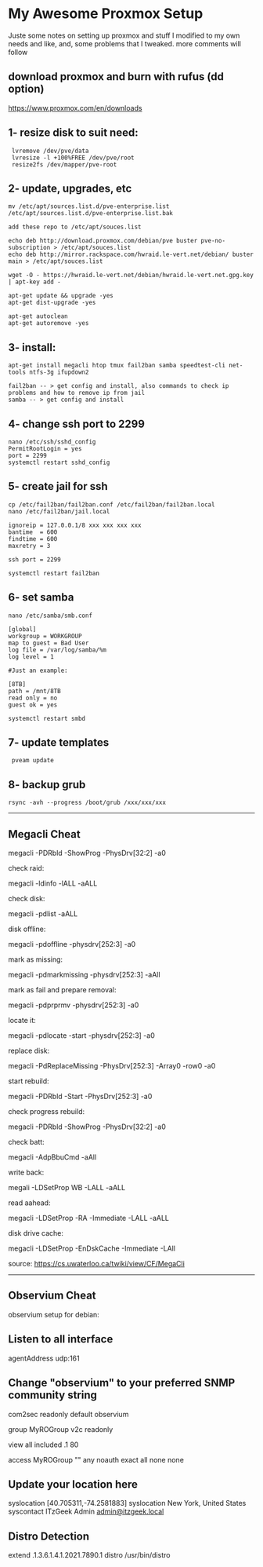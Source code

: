 # My Awesome Proxmox Setup

Juste some notes on setting up proxmox and stuff I modified to my own needs and like, and, some problems that I tweaked.
more comments will follow

## download proxmox and burn with rufus (dd option)

https://www.proxmox.com/en/downloads

## 1- resize disk to suit need:

     lvremove /dev/pve/data
     lvresize -l +100%FREE /dev/pve/root
     resize2fs /dev/mapper/pve-root

## 2- update, upgrades, etc

    mv /etc/apt/sources.list.d/pve-enterprise.list /etc/apt/sources.list.d/pve-enterprise.list.bak

    add these repo to /etc/apt/souces.list

    echo deb http://download.proxmox.com/debian/pve buster pve-no-subscription > /etc/apt/souces.list
    echo deb http://mirror.rackspace.com/hwraid.le-vert.net/debian/ buster main > /etc/apt/souces.list

    wget -O - https://hwraid.le-vert.net/debian/hwraid.le-vert.net.gpg.key | apt-key add -

    apt-get update && upgrade -yes
    apt-get dist-upgrade -yes

    apt-get autoclean 
    apt-get autoremove -yes

## 3- install:

    apt-get install megacli htop tmux fail2ban samba speedtest-cli net-tools ntfs-3g ifupdown2

    fail2ban -- > get config and install, also commands to check ip problems and how to remove ip from jail
    samba -- > get config and install
    
## 4- change ssh port to 2299

    nano /etc/ssh/sshd_config
    PermitRootLogin = yes
    port = 2299
    systemctl restart sshd_config
    
## 5- create jail for ssh

    cp /etc/fail2ban/fail2ban.conf /etc/fail2ban/fail2ban.local
    nano /etc/fail2ban/jail.local

    ignoreip = 127.0.0.1/8 xxx xxx xxx xxx
    bantime  = 600
    findtime = 600
    maxretry = 3

    ssh port = 2299

    systemctl restart fail2ban

## 6- set samba

    nano /etc/samba/smb.conf

    [global]
    workgroup = WORKGROUP
    map to guest = Bad User
    log file = /var/log/samba/%m
    log level = 1

    #Just an example:
    
    [8TB]
    path = /mnt/8TB
    read only = no
    guest ok = yes

    systemctl restart smbd

## 7- update templates

     pveam update

## 8- backup grub

    rsync -avh --progress /boot/grub /xxx/xxx/xxx

**********************************************

## Megacli Cheat

     
megacli -PDRbld -ShowProg -PhysDrv[32:2] -a0


check raid:

 megacli -ldinfo -lALL -aALL

check disk:

 megacli -pdlist -aALL

disk offline:

megacli -pdoffline -physdrv[252:3] -a0

mark as missing:

megacli -pdmarkmissing -physdrv[252:3] -aAll


mark as fail and prepare removal:

megacli -pdprprmv -physdrv[252:3] -a0

locate it:

megacli -pdlocate -start -physdrv[252:3] -a0

replace disk:

megacli -PdReplaceMissing -PhysDrv[252:3] -Array0 -row0 -a0

start rebuild:

 megacli -PDRbld -Start -PhysDrv[252:3] -a0

check progress rebuild:

megacli -PDRbld -ShowProg -PhysDrv[32:2] -a0


check batt:

megacli -AdpBbuCmd -aAll

write back:

megali -LDSetProp WB -LALL -aALL

read aahead:

megacli -LDSetProp -RA -Immediate -LALL -aALL

disk drive cache:

megacli -LDSetProp -EnDskCache -Immediate -LAll 

source: https://cs.uwaterloo.ca/twiki/view/CF/MegaCli


***************************************

## Observium Cheat

observium setup for debian:

## Listen to all interface

agentAddress udp:161

## Change "observium" to your preferred SNMP community string

com2sec readonly default observium

group MyROGroup v2c readonly

view all included .1 80

access MyROGroup "" any noauth exact all none none

## Update your location here

syslocation [40.705311,-74.2581883]
syslocation New York, United States
syscontact ITzGeek Admin <admin@itzgeek.local>

## Distro Detection

extend .1.3.6.1.4.1.2021.7890.1 distro /usr/bin/distro
